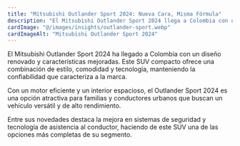```yaml
---
title: "Mitsubishi Outlander Sport 2024: Nueva Cara, Misma Fórmula"
description: "El Mitsubishi Outlander Sport 2024 llega a Colombia con un diseño renovado y características mejoradas, manteniendo su fiabilidad y eficiencia."
cardImage: "@/images/insights/outlander-sport.webp"
cardImageAlt: "Mitsubishi Outlander Sport 2024"
---
```


El Mitsubishi Outlander Sport 2024 ha llegado a Colombia con un diseño renovado y características mejoradas. Este SUV compacto ofrece una combinación de estilo, comodidad y tecnología, manteniendo la confiabilidad que caracteriza a la marca.

Con un motor eficiente y un interior espacioso, el Outlander Sport 2024 es una opción atractiva para familias y conductores urbanos que buscan un vehículo versátil y de alto rendimiento.

Entre sus novedades destaca la mejora en sistemas de seguridad y tecnología de asistencia al conductor, haciendo de este SUV una de las opciones más completas de su segmento.
